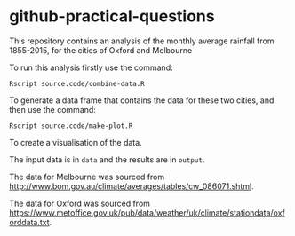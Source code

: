# github-practical-questions

This repository contains an analysis of the monthly average rainfall from 1855-2015, for the cities of Oxford and Melbourne 

To run this analysis firstly use the command:

```
Rscript source.code/combine-data.R
```

To generate a data frame that contains the data for these two cities, and then use the command: 

```
Rscript source.code/make-plot.R
```

To create a visualisation of the data. 

The input data is in `data` and the results are in `output`.


The data for Melbourne was sourced from http://www.bom.gov.au/climate/averages/tables/cw_086071.shtml.

The data for Oxford was sourced from https://www.metoffice.gov.uk/pub/data/weather/uk/climate/stationdata/oxforddata.txt.
